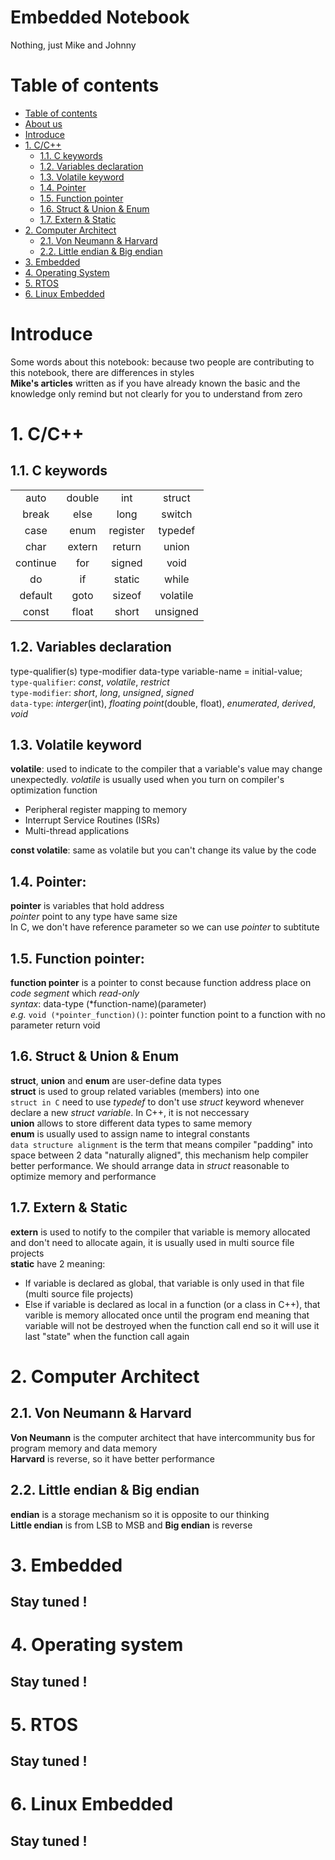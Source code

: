 # Embedded Notebook
Nothing, just Mike and Johnny
# Table of contents
- [Table of contents](#table-of-contents)
- [About us](/about-us/about-us.md)
- [Introduce](#introduce)
- [1. C/C++](#1-cc)
  - [1.1. C keywords](#11-c-keywords)
  - [1.2. Variables declaration](#12-variables-declaration)
  - [1.3. Volatile keyword](#13-volatile-keyword)
  - [1.4. Pointer](#14-pointer)
  - [1.5. Function pointer](#15-function-pointer)
  - [1.6. Struct & Union & Enum](#16-struct--union--enum)
  - [1.7. Extern & Static](#17-extern--static)
- [2. Computer Architect](#2-computer-architect)
  - [2.1. Von Neumann & Harvard](#21-von-neumann--harvard)
  - [2.2. Little endian & Big endian](#22-little-endian--big-endian)
- [3. Embedded](#3-embedded)
- [4. Operating System](#4-operating-system)
- [5. RTOS](#5-rtos)
- [6. Linux Embedded](#6-linux-embedded)
# Introduce
Some words about this notebook: because two people are contributing to this notebook, there are differences in styles \
**Mike's articles** written as if you have already known the basic and the knowledge only remind but not clearly for you to understand from zero
# 1. C/C++

## 1.1. C keywords
|           |           |           |           |
| :---:     | :---:     |  :---:    | :---:     |
| auto	    | double	  | int	      | struct    |
| break	    | else	    | long	    | switch    |
| case	    | enum	    | register	| typedef   |
| char	    | extern	  | return	  | union     |
| continue	| for	      | signed	  | void      |
| do	      | if	      | static	  | while     |
| default	  | goto	    | sizeof	  | volatile  |
| const	    | float	    | short	    | unsigned  |

## 1.2. Variables declaration
type-qualifier(s) type-modifier data-type variable-name = initial-value; \
`type-qualifier`: *const*, *volatile*, *restrict* \
`type-modifier`: *short*, *long*, *unsigned*, *signed* \
`data-type`: *interger*(int), *floating point*(double, float), *enumerated*, *derived*, *void* 

## 1.3. Volatile keyword
**volatile**: used to indicate to the compiler that a variable's value may change unexpectedly. *volatile* is usually used when you turn on compiler's optimization function 
* Peripheral register mapping to memory 
* Interrupt Service Routines (ISRs) 
* Multi-thread applications

**const volatile**: same as volatile but you can't change its value by the code

## 1.4. Pointer:
**pointer** is variables that hold address \
*pointer* point to any type have same size \
In C, we don't have reference parameter so we can use *pointer* to subtitute

## 1.5. Function pointer:
**function pointer** is a pointer to const because function address place on *code segment* which *read-only* \
*syntax*: data-type (*function-name)(parameter) \
*e.g.* `void (*pointer_function)()`: pointer function point to a function with no parameter return void

## 1.6. Struct & Union & Enum
**struct**, **union** and **enum** are user-define data types \
**struct** is used to group related variables (members) into one  
`struct in C` need to use *typedef* to don't use *struct* keyword whenever declare a new *struct variable*. In C++, it is not neccessary \
**union** allows to store different data types to same memory     \
**enum** is usually used to assign name to integral constants \
`data structure alignment` is the term that means compiler "padding" into space between 2 data "naturally aligned", this mechanism help compiler better performance. We should arrange data in *struct* reasonable to optimize memory and performance

## 1.7. Extern & Static
**extern** is used to notify to the compiler that variable is memory allocated and don't need to allocate again, it is usually used in multi source file projects \
**static** have 2 meaning: 
* If variable is declared as global, that variable is only used in that file (multi source file projects)
* Else if variable is declared as local in a function (or a class in C++), that varible is memory allocated once until the program end meaning that variable will not be destroyed when the function call end so it will use it last "state" when the function call again
# 2. Computer Architect
## 2.1. Von Neumann & Harvard
**Von Neumann** is the computer architect that have intercommunity bus for program memory and data memory \
**Harvard**  is reverse, so it have better performance
## 2.2. Little endian & Big endian
**endian** is a storage mechanism so it is opposite to our thinking \
**Little endian** is from LSB to MSB and **Big endian** is reverse
# 3. Embedded
## Stay tuned !
# 4. Operating system
## Stay tuned !
# 5. RTOS
## Stay tuned !
# 6. Linux Embedded
## Stay tuned !
